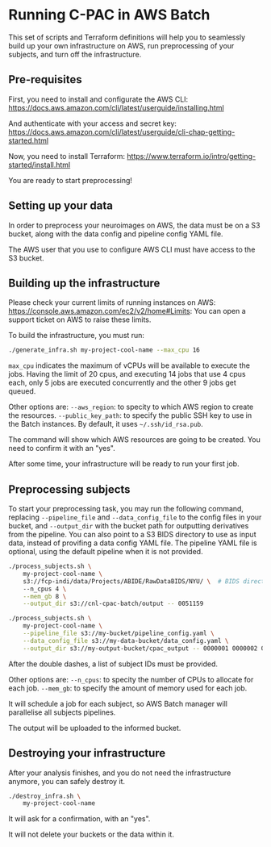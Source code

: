 # Running C-PAC in AWS Batch

This set of scripts and Terraform definitions will help you to seamlessly build up your own infrastructure on AWS, run preprocessing of your subjects, and turn off the infrastructure.
## Pre-requisites

First, you need to install and configurate the AWS CLI: https://docs.aws.amazon.com/cli/latest/userguide/installing.html

And authenticate with your access and secret key: https://docs.aws.amazon.com/cli/latest/userguide/cli-chap-getting-started.html

Now, you need to install Terraform: https://www.terraform.io/intro/getting-started/install.html

You are ready to start preprocessing!

## Setting up your data

In order to preprocess your neuroimages on AWS, the data must be on a S3 bucket, along with the data config and pipeline config YAML file.

The AWS user that you use to configure AWS CLI must have access to the S3 bucket.

## Building up the infrastructure

Please check your current limits of running instances on AWS: https://console.aws.amazon.com/ec2/v2/home#Limits:
You can open a support ticket on AWS to raise these limits.

To build the infrastructure, you must run:
```bash
./generate_infra.sh my-project-cool-name --max_cpu 16 
```

`max_cpu` indicates the maximum of vCPUs will be available to execute the jobs.
Having the limit of 20 cpus, and executing 14 jobs that use 4 cpus each, only 5 jobs are executed concurrently and the
other 9 jobs get queued.

Other options are:
`--aws_region`: to specity to which AWS region to create the resources.
`--public_key_path`: to specify the public SSH key to use in the Batch instances. By default, it uses `~/.ssh/id_rsa.pub`.

The command will show which AWS resources are going to be created. You need to confirm it with an "yes".

After some time, your infrastructure will be ready to run your first job.

## Preprocessing subjects

To start your preprocessing task, you may run the following command, replacing `--pipeline_file` and `--data_config_file` 
to the config files in your bucket, and `--output_dir` with the bucket path for outputting derivatives from the pipeline.
You can also point to a S3 BIDS directory to use as input data, instead of provifing a data config YAML file.
The pipeline YAML file is optional, using the default pipeline when it is not provided.

```bash
./process_subjects.sh \
    my-project-cool-name \
    s3://fcp-indi/data/Projects/ABIDE/RawDataBIDS/NYU/ \  # BIDS directory
    --n_cpus 4 \
    --mem_gb 8 \
    --output_dir s3://cnl-cpac-batch/output -- 0051159
```

```bash
./process_subjects.sh \
    my-project-cool-name \
    --pipeline_file s3://my-bucket/pipeline_config.yaml \
    --data_config_file s3://my-data-bucket/data_config.yaml \
    --output_dir s3://my-output-bucket/cpac_output -- 0000001 0000002 0000003 0000004
```

After the double dashes, a list of subject IDs must be provided.

Other options are:
`--n_cpus`: to specity the number of CPUs to allocate for each job.
`--mem_gb`: to specify the amount of memory used for each job.

It will schedule a job for each subject, so AWS Batch manager will parallelise all subjects pipelines.

The output will be uploaded to the informed bucket.

## Destroying your infrastructure

After your analysis finishes, and you do not need the infrastructure anymore, you can safely destroy it.

```bash
./destroy_infra.sh \
    my-project-cool-name
```

It will ask for a confirmation, with an "yes".

It will not delete your buckets or the data within it.
